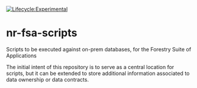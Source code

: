 [![Lifecycle:Experimental](https://img.shields.io/badge/Lifecycle-Experimental-339999)](<Redirect-URL>)
# nr-fsa-scripts
Scripts to be executed against on-prem databases, for the Forestry Suite of Applications

The initial intent of this repository is to serve as a central location for scripts, but it can be extended to store additional information associated to data ownership or data contracts.
